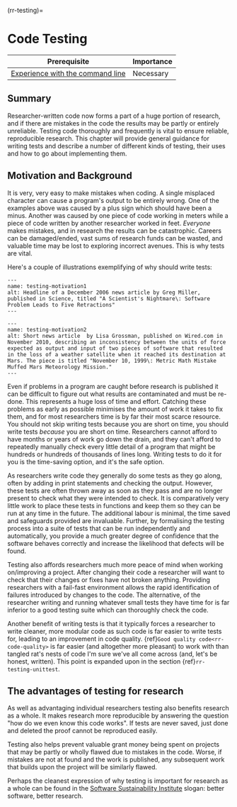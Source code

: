 (rr-testing)=
# Code Testing

| Prerequisite | Importance |
| -------------|------------|
| [Experience with the command line](https://programminghistorian.org/en/lessons/intro-to-bash) | Necessary |

## Summary

Researcher-written code now forms a part of a huge portion of research, and if there are mistakes in the code the results may be partly or entirely unreliable.
Testing code thoroughly and frequently is vital to ensure reliable, reproducible research.
This chapter will provide general guidance for writing tests and describe a number of different kinds of testing, their uses and how to go about implementing them.

## Motivation and Background

It is very, very easy to make mistakes when coding.
A single misplaced character can cause a program's output to be entirely wrong.
One of the examples above was caused by a plus sign which should have been a minus.
Another was caused by one piece of code working in meters while a piece of code written by another researcher worked in feet.
*Everyone* makes mistakes, and in research the results can be catastrophic.
Careers can be damaged/ended, vast sums of research funds can be wasted, and valuable time may be lost to exploring incorrect avenues. This is why tests are vital.

Here's a couple of illustrations exemplifying of why should write tests:

```{figure}  ../figures/testing-motivation1.*
---
name: testing-motivation1
alt: Headline of a December 2006 news article by Greg Miller, published in Science, titled "A Scientist's Nightmare\: Software Problem Leads to Five Retractions"
---
```

```{figure}  ../figures/testing-motivation2.*
---
name: testing-motivation2
alt: Short news article  by Lisa Grossman, published on Wired.com in November 2010, describing an inconsistency between the units of force expected as output and input of two pieces of software that resulted in the loss of a weather satellite when it reached its destination at Mars. The piece is titled "November 10, 1999\: Metric Math Mistake Muffed Mars Meteorology Mission."
---
```

Even if problems in a program are caught before research is published it can be difficult to figure out what results are contaminated and must be re-done.
This represents a huge loss of time and effort.
Catching these problems as early as possible minimises the amount of work it takes to fix them, and for most researchers time is by far their most scarce resource.
You should not skip writing tests because you are short on time, you should write tests *because* you are short on time.
Researchers cannot afford to have months or years of work go down the drain, and they can't afford to repeatedly manually check every little detail of a program that might be hundreds or hundreds of thousands of lines long.
Writing tests to do it for you is the time-saving option, and it's the safe option.

As researchers write code they generally do some tests as they go along, often by adding in print statements and checking the output.
However, these tests are often thrown away as soon as they pass and are no longer present to check what they were intended to check.
It is comparatively very little work to place these tests in functions and keep them so they can be run at any time in the future.
The additional labour is minimal, the time saved and safeguards provided are invaluable.
Further, by formalising the testing process into a suite of tests that can be run independently and automatically, you provide a much greater degree of confidence that the software behaves correctly and increase the likelihood that defects will be found.

Testing also affords researchers much more peace of mind when working on/improving a project.
After changing their code a researcher will want to check that their changes or fixes have not broken anything.
Providing researchers with a fail-fast environment allows the rapid identification of failures introduced by changes to the code.
The alternative, of the researcher writing and running whatever small tests they have time for is far inferior to a good testing suite which can thoroughly check the code.

Another benefit of writing tests is that it typically forces a researcher to write cleaner, more modular code as such code is far easier to write tests for, leading to an improvement in code quality.
{ref}`Good quality code<rr-code-quality>` is far easier (and altogether more pleasant) to work with than tangled rat's nests of code I'm sure we've all come across (and, let's be honest, written). This point is expanded upon in the section {ref}`rr-testing-unittest`.

## The advantages of testing for research

As well as advantaging individual researchers testing also benefits research as a whole.
It makes research more reproducible by answering the question "how do we even know this code works".
If tests are never saved, just done and deleted the proof cannot be reproduced easily.

Testing also helps prevent valuable grant money being spent on projects that may be partly or wholly flawed due to mistakes in the code.
Worse, if mistakes are not at found and the work is published, any subsequent work that builds upon the project will be similarly flawed.

Perhaps the cleanest expression of why testing is important for research as a whole can be found in the [Software Sustainability Institute](https://www.software.ac.uk/) slogan: better software, better research.
